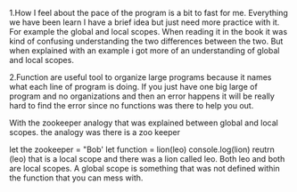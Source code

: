 1.How I feel about the pace of the program is a bit to fast for me. Everything we have been learn I have a brief idea but just need more practice with it. For example the global and local scopes. When reading it in the book it was kind of confusing understanding the two differences between the two. But when explained with an example i got more of an understanding of global and local scopes.

2.Function are useful tool to organize large programs because it names what each line of program is doing. If you just have one big large of program and no organizations and then an error happens it will be really hard to find the error since no functions was there to help you out.

With the zookeeper analogy that was explained between global and local scopes. the analogy was there is a zoo keeper

let the zookeeper = "Bob'
let function = lion(leo)
console.log(lion)
reutrn (leo)
that is a local scope
and there was a lion called leo. Both leo and both are local scopes. A global scope is something that was not defined within the function that you can mess with.
